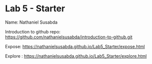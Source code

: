 # Lab 5 - Starter
Name: Nathaniel Susabda

Introduction to github repo: https://github.com/nathanielsusabda/introduction-to-github.git

Expose: https://nathanielsusabda.github.io/Lab5_Starter/expose.html

Explore : https://nathanielsusabda.github.io/Lab5_Starter/explore.html